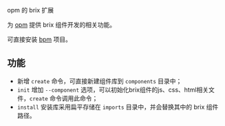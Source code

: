 opm 的 brix 扩展

为 [opm](https://github.com/objectjs/opm) 提供 brix 组件开发的相关功能。

可直接安装 [bpm](https://github.com/etaoux/bpm) 项目。

## 功能

* 新增 `create` 命令，可直接新建组件库到 `components` 目录中；
* `init` 增加 `--component` 选项，可以初始化brix组件的js、css、html相关文件，`create` 命令调用此命令；
* `install` 安装库采用扁平存储在 `imports` 目录中，并会替换其中的 brix 组件路径。